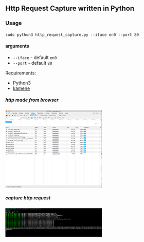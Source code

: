 ## Http Request Capture written in Python

### Usage
`sudo python3 http_request_capture.py --iface en0 --port 80`
#### arguments
- `--iface` - default `en0`
- `--port` - default `80`

Requirements:
* Python3
* [kamene](https://github.com/phaethon/kamene)


##### http made from browser
<img src="https://raw.githubusercontent.com/jacklam718/http-request-capture/master/.github/request-made-from-browser.png" width="300" />

##### capture http request
<img src="https://raw.githubusercontent.com/jacklam718/http-request-capture/master/.github/capture-http-request.png" width="300" />
